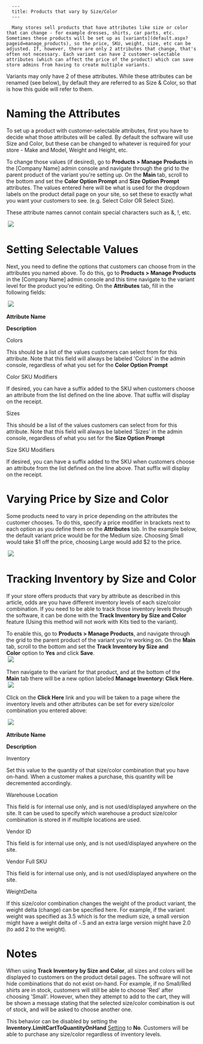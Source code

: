 
      ---
      title: Products that vary by Size/Color
      ---

      Many stores sell products that have attributes like size or color that can change - for example dresses, shirts, car parts, etc. Sometimes these products will be set up as [variants](default.aspx?pageid=manage_products), so the price, SKU, weight, size, etc can be adjusted. If, however, there are only 2 attributes that change, that's often not necessary. Each variant can have 2 customer-selectable attributes (which can affect the price of the product) which can save store admins from having to create multiple variants.

Variants may only have 2 of these attributes. While these attributes can be renamed (see below), by default they are referred to as Size & Color, so that is how this guide will refer to them.

Naming the Attributes
=====================

To set up a product with customer-selectable attributes, first you have to decide what those attributes will be called. By default the software will use Size and Color, but these can be changed to whatever is required for your store - Make and Model, Weight and Height, etc.   
  
To change those values (if desired), go to **Products > Manage Products** in the \[Company Name\] admin console and navigate through the grid to the parent product of the variant you're setting up. On the **Main** tab, scroll to the bottom and set the **Color Option Prompt** and **Size Option Prompt** attributes. The values entered here will be what is used for the dropdown labels on the product detail page on your site, so set these to exactly what you want your customers to see. (e.g. Select Color OR Select Size).   

These attribute names cannot contain special characters such as &, !, etc.  
  
 ![](images/1416238832180.png)

Setting Selectable Values
=========================

Next, you need to define the options that customers can choose from in the attributes you named above. To do this, go to **Products > Manage Products** in the \[Company Name\] admin console and this time navigate to the variant level for the product you're editing. On the **Attributes** tab, fill in the following fields:  
  
 ![](images/1416239066939.png) 

  
  

**Attribute Name**

**Description**

Colors

This should be a list of the values customers can select from for this attribute. Note that this field will always be labeled 'Colors' in the admin console, regardless of what you set for the **Color Option Prompt**

Color SKU Modifiers

If desired, you can have a suffix added to the SKU when customers choose an attribute from the list defined on the line above. That suffix will display on the receipt.

Sizes

This should be a list of the values customers can select from for this attribute. Note that this field will always be labeled 'Sizes' in the admin console, regardless of what you set for the **Size Option Prompt**

Size SKU Modifiers

If desired, you can have a suffix added to the SKU when customers choose an attribute from the list defined on the line above. That suffix will display on the receipt.

Varying Price by Size and Color
===============================

Some products need to vary in price depending on the attributes the customer chooses. To do this, specify a price modifier in brackets next to each option as you define them on the **Attributes** tab. In the example below, the default variant price would be for the Medium size. Choosing Small would take $1 off the price, choosing Large would add $2 to the price.  
  
 ![](images/1416239491389.png) 

Tracking Inventory by Size and Color
====================================

If your store offers products that vary by attribute as described in this article, odds are you have different inventory levels of each size/color combination. If you need to be able to track those inventory levels through the software, it can be done with the **Track Inventory by Size and Color** feature (Using this method will not work with Kits tied to the variant).   
  
To enable this, go to **Products > Manage Products**, and navigate through the grid to the parent product of the variant you're working on. On the **Main** tab, scroll to the bottom and set the **Track Inventory by Size and Color** option to **Yes** and click **Save**.  
 ![](images/1416239703716.png)  
  
Then navigate to the variant for that product, and at the bottom of the **Main** tab there will be a new option labeled **Manage Inventory: Click Here**.  
 ![](images/1416239764436.png) 

  

Click on the **Click Here** link and you will be taken to a page where the inventory levels and other attributes can be set for every size/color combination you entered above:  
  
 ![](images/1416239797884.png) 

**Attribute Name**

**Description**

Inventory

Set this value to the quantity of that size/color combination that you have on-hand. When a customer makes a purchase, this quantity will be decremented accordingly.

Warehouse Location

This field is for internal use only, and is not used/displayed anywhere on the site. It can be used to specify which warehouse a product size/color combination is stored in if multiple locations are used.

Vendor ID

This field is for internal use only, and is not used/displayed anywhere on the site.

Vendor Full SKU

This field is for internal use only, and is not used/displayed anywhere on the site.

WeightDelta

If this size/color combination changes the weight of the product variant, the weight delta (change) can be specified here. For example, if the variant weight was specified as 3.5 which is for the medium size, a small version might have a weight delta of -.5 and an extra large version might have 2.0 (to add 2 to the weight).

Notes
=====

  
When using **Track Inventory by Size and Color**, all sizes and colors will be displayed to customers on the product detail pages. The software will not hide combinations that do not exist on-hand. For example, if no Small/Red shirts are in stock, customers will still be able to choose 'Red' after choosing 'Small'. However, when they attempt to add to the cart, they will be shown a message stating that the selected size/color combination is out of stock, and will be asked to choose another one.

This behavior can be disabled by setting the **Inventory.LimitCartToQuantityOnHand** [Setting](default.aspx?pageid=settings) to **No**. Customers will be able to purchase any size/color regardless of inventory levels.
      
